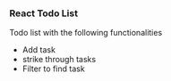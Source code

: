 ### React Todo List

Todo list with the following functionalities
  - Add task
  - strike through tasks
  - Filter to find task


